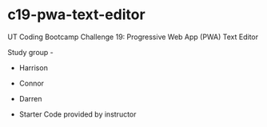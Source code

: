 # c19-pwa-text-editor
UT Coding Bootcamp Challenge 19: Progressive Web App (PWA) Text Editor

Study group - 
- Harrison
- Connor
- Darren

- Starter Code provided by instructor